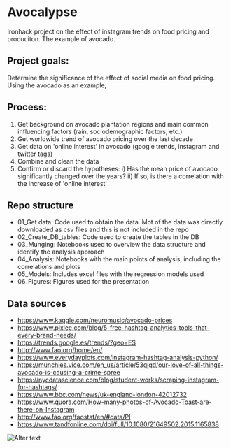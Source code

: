 # Avocalypse
Ironhack project on the effect of instagram trends on food pricing and produciton. The example of avocado.

## Project goals:
Determine the significance of the effect of social media on food pricing. Using the avocado as an example,

## Process:
1) Get background on avocado plantation regions and main common influencing factors (rain, sociodemographic factors, etc.)
2) Get worldwide trend of avocado pricing over the last decade
3) Get data on 'online interest' in avocado (google trends, instagram and twitter tags)
4) Combine and clean the data
5) Confirm or discard the hypotheses:
  i) Has the mean price of avocado significantly changed over the years?
  ii) If so, is there a correlation with the increase of 'online interest'
  
## Repo structure
* 01_Get data: Code used to obtain the data. Mot of the data was directly downloaded as csv files and this is not included in the repo
* 02_Create_DB_tables: Code used to create the tables in the DB
* 03_Munging: Notebooks used to overview the data structure and identify the analysis approach
* 04_Analysis: Notebooks with the main points of analysis, including the correlations and plots
* 05_Models: Includes excel files with the regression models used
* 06_Figures: Figures used for the presentation
  
## Data sources
* https://www.kaggle.com/neuromusic/avocado-prices
* https://www.pixlee.com/blog/5-free-hashtag-analytics-tools-that-every-brand-needs/
* https://trends.google.es/trends/?geo=ES
* http://www.fao.org/home/en/
* https://www.everydayplots.com/instagram-hashtag-analysis-python/
* https://munchies.vice.com/en_us/article/53qjqd/our-love-of-all-things-avocado-is-causing-a-crime-spree
* https://nycdatascience.com/blog/student-works/scraping-instagram-for-hashtags/
* https://www.bbc.com/news/uk-england-london-42012732
* https://www.quora.com/How-many-photos-of-Avocado-Toast-are-there-on-Instagram
* http://www.fao.org/faostat/en/#data/PI
* https://www.tandfonline.com/doi/full/10.1080/21649502.2015.1165838

![Alter text](https://media0.giphy.com/media/xT0xeLnb0Z3ecKGZZS/200w.gif?cid=3640f6095c9a4526596b74732e063064)
